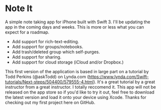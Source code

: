 # Note It
A simple note taking app for iPhone built with Swift 3.
I'll be updating the app in the coming days and weeks. This is more or less what you can expect for a roadmap.

- Add support for rich-text-editing.
- Add support for groups/notebooks.
- Add trash/deleted group which self-purges.
- Add support for sharing.
- Add support for cloud storage (iCloud and/or Dropbox.)

This first version of the application is based in large part on a tutorial by Todd Perkins (@askTodd) on Lynda.com (https://www.lynda.com/Swift-tutorials/Next-steps/504400/579555-4.html). It's a great tutorial by a great instructor from a great instructor. I totally reccomend it.
This app will not be released on the app store so if you'd like to try it out, feel free to download the latest version and load it onto your device using Xcode.
Thanks for checking out my first project here on GitHub.
